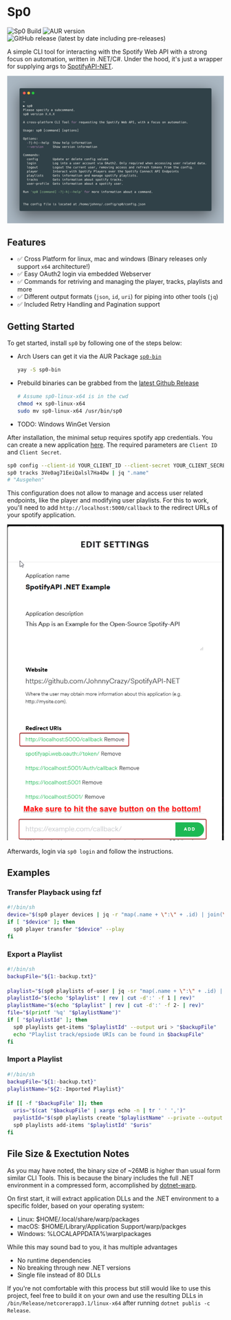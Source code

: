 # Sp0

![Sp0 Build](https://github.com/JohnnyCrazy/Sp0/workflows/Sp0%20Build/badge.svg)
![AUR version](https://img.shields.io/aur/version/sp0?label=AUR)
![GitHub release (latest by date including pre-releases)](https://img.shields.io/github/v/release/JohnnyCrazy/Sp0?include_prereleases&label=GH%20Release)

A simple CLI tool for interacting with the Spotify Web API with a strong focus on automation, written in .NET/C#. Under the hood, it's just a wrapper for supplying args to [SpotifyAPI-NET](https://github.com/JohnnyCrazy/SpotifyAPI-NET/).

![CLI Example](.assets/cli-example.png)

## Features

* ✅ Cross Platform for linux, mac and windows (Binary releases only support `x64` architecture!)
* ✅ Easy OAuth2 login via embedded Webserver
* ✅ Commands for retriving and managing the player, tracks, playlists and more
* ✅ Different output formats (`json`, `id`, `uri`) for piping into other tools (`jq`)
* ✅ Included Retry Handling and Pagination support

## Getting Started

To get started, install `sp0` by following one of the steps below:

* Arch Users can get it via the AUR Package [`sp0-bin`](https://aur.archlinux.org/packages/sp0-bin/)
  ```bash
  yay -S sp0-bin
  ```
* Prebuild binaries can be grabbed from the [latest Github Release](https://github.com/johnnycrazy/sp0/releases)
  ```bash
  # Assume sp0-linux-x64 is in the cwd
  chmod +x sp0-linux-x64
  sudo mv sp0-linux-x64 /usr/bin/sp0
  ```
* TODO: Windows WinGet Version

After installation, the minimal setup requires spotify app credentials. You can create a new application [here](https://developer.spotify.com/dashboard/applications). The required parameters are `Client ID` and `Client Secret`.

```bash
sp0 config --client-id YOUR_CLIENT_ID --client-secret YOUR_CLIENT_SECRET
sp0 tracks 3Ve0ag71EeiQalsl7Ha4Dw | jq ".name"
# "Ausgehen"
```

This configuration does not allow to manage and access user related endpoints, like the player and modifying user playlists. For this to work, you'll need to add `http://localhost:5000/callback` to the redirect URLs of your spotify application.

![img](.assets/spotify-redirecturls.png)

Afterwards, login via `sp0 login` and follow the instructions.

## Examples

### Transfer Playback using fzf

```bash
#!/bin/sh
device="$(sp0 player devices | jq -r "map(.name + \":\" + .id) | join(\"\n\")" | fzf | cut -d':' -f2)"
if [ "$device" ]; then
  sp0 player transfer "$device" --play
fi
```

### Export a Playlist

```bash
#!/bin/sh
backupFile="${1:-backup.txt}"

playlist="$(sp0 playlists of-user | jq -sr "map(.name + \":\" + .id) | join(\"\n\")" | fzf)"
playlistId="$(echo "$playlist" | rev | cut -d':' -f 1 | rev)"
playlistName="$(echo "$playlist" | rev | cut -d':' -f 2- | rev)"
file="$(printf '%q' "$playlistName")"
if [ "$playlistId" ]; then
  sp0 playlists get-items "$playlistId" --output uri > "$backupFile"
  echo "Playlist track/epsiode URIs can be found in $backupFile"
fi
```

### Import a Playlist

```bash
#!/bin/sh
backupFile="${1:-backup.txt}"
playlistName="${2:-Imported Playlist}"

if [[ -f "$backupFile" ]]; then
  uris="$(cat "$backupFile" | xargs echo -n | tr ' ' ',')"
  paylistId="$(sp0 playlists create "$playlistName" --private --output id)"
  sp0 playlists add-items "$playlistId" "$uris"
fi
```

## File Size & Exectution Notes

As you may have noted, the binary size of ~26MB is higher than usual form similar CLI Tools. This is because the binary includes the full .NET environment in a compressed form, accomplished by [dotnet-warp](https://github.com/Hubert-Rybak/dotnet-warp).

On first start, it will extract application DLLs and the .NET environment to a specific folder, based on your operating system:

* Linux: $HOME/.local/share/warp/packages
* macOS: $HOME/Library/Application Support/warp/packges
* Windows: %LOCALAPPDATA%\warp\packages

While this may sound bad to you, it has multiple advantages
* No runtime dependencies
* No breaking through new .NET versions
* Single file instead of 80 DLLs

If you're not comfortable with this process but still would like to use this project, feel free to build it on your own and use the resulting DLLs in `/bin/Release/netcorerapp3.1/linux-x64` after running `dotnet publis -c Release`.
